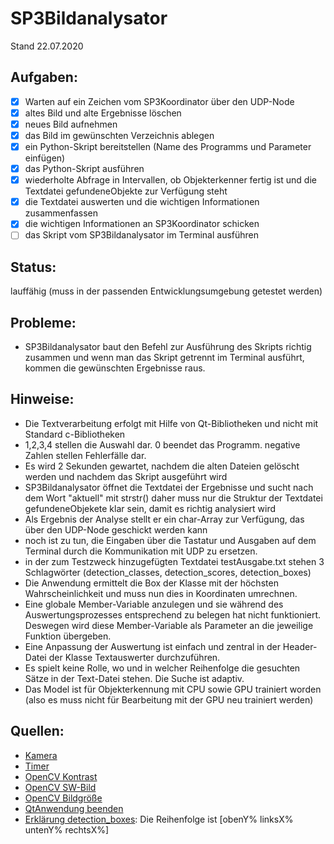 # SP3Bildanalysator
Stand 22.07.2020

## Aufgaben:
- [x] Warten auf ein Zeichen vom SP3Koordinator über den UDP-Node
- [x] altes Bild und alte Ergebnisse löschen
- [x] neues Bild aufnehmen
- [x] das Bild im gewünschten Verzeichnis ablegen
- [x] ein Python-Skript bereitstellen (Name des Programms und Parameter einfügen)
- [x] das Python-Skript ausführen
- [x] wiederholte Abfrage in Intervallen, ob Objekterkenner fertig ist und die Textdatei gefundeneObjekte zur Verfügung steht
- [x] die Textdatei auswerten und die wichtigen Informationen zusammenfassen
- [x] die wichtigen Informationen an SP3Koordinator schicken
- [ ] das Skript vom SP3Bildanalysator im Terminal ausführen

## Status:
lauffähig (muss in der passenden Entwicklungsumgebung getestet werden)

## Probleme:
- SP3Bildanalysator baut den Befehl zur Ausführung des Skripts richtig zusammen und wenn man das Skript getrennt im Terminal ausführt, kommen die gewünschten Ergebnisse raus.

## Hinweise:
- Die Textverarbeitung erfolgt mit Hilfe von Qt-Bibliotheken und nicht mit Standard c-Bibliotheken
- 1,2,3,4 stellen die Auswahl dar. 0 beendet das Programm. negative Zahlen stellen Fehlerfälle dar.
- Es wird 2 Sekunden gewartet, nachdem die alten Dateien gelöscht werden und nachdem das Skript ausgeführt wird
- SP3Bildanalysator öffnet die Textdatei der Ergebnisse und sucht nach dem Wort "aktuell" mit strstr()
daher muss nur die Struktur der Textdatei gefundeneObjekete klar sein, damit es richtig analysiert wird
- Als Ergebnis der Analyse stellt er ein char-Array zur Verfügung, das über den UDP-Node geschickt werden kann
- noch ist zu tun, die Eingaben über die Tastatur und Ausgaben auf dem Terminal durch die Kommunikation mit UDP zu ersetzen.
- in der zum Testzweck hinzugefügten Textdatei testAusgabe.txt stehen 3 Schlagwörter (detection_classes, detection_scores, detection_boxes)
- Die Anwendung ermittelt die Box der Klasse mit der höchsten Wahrscheinlichkeit und muss nun dies in Koordinaten umrechnen.
- Eine globale Member-Variable anzulegen und sie während des Auswertungsprozesses entsprechend zu belegen hat nicht funktioniert. Deswegen wird diese Member-Variable als Parameter an die jeweilige Funktion übergeben.
- Eine Anpassung der Auswertung ist einfach und zentral in der Header-Datei der Klasse Textauswerter durchzuführen.
- Es spielt keine Rolle, wo und in welcher Reihenfolge die gesuchten Sätze in der Text-Datei stehen. Die Suche ist adaptiv.
- Das Model ist für Objekterkennung mit CPU sowie GPU trainiert worden (also es muss nicht für Bearbeitung mit der GPU neu trainiert werden)

## Quellen:
- [Kamera](https://www.opencv-srf.com/2010/09/object-detection-using-color-seperation.html)
- [Timer](https://stackoverflow.com/questions/4184468/sleep-for-milliseconds)
- [OpenCV Kontrast](https://www.opencv-srf.com/2018/02/change-contrast-of-images-and-videos.html)
- [OpenCV SW-Bild](https://docs.opencv.org/4.2.0/de/d25/imgproc_color_conversions.html)
- [OpenCV Bildgröße](https://docs.opencv.org/4.2.0/d6/d50/classcv_1_1Size__.html)
- [QtAnwendung beenden](https://stackoverflow.com/questions/8026101/correct-way-to-quit-a-qt-program)
- [Erklärung detection_boxes](https://stackoverflow.com/questions/48915003/get-the-bounding-box-coordinates-in-the-tensorflow-object-detection-api-tutorial): Die Reihenfolge ist [obenY% linksX% untenY% rechtsX%]
